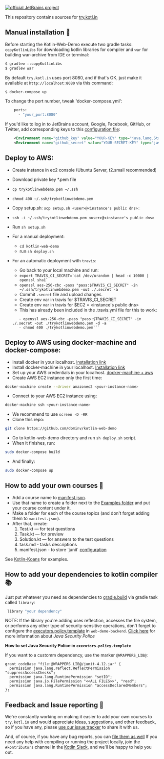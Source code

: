 [![official JetBrains project](http://jb.gg/badges/official.svg)](https://confluence.jetbrains.com/display/ALL/JetBrains+on+GitHub)

This repository contains sources for [try.kotl.in]( http://try.kotlinlang.org/)

## Manual installation :whale:
Before starting the Kotlin-Web-Demo execute two gradle tasks: `copyKotlinLibs` for downloading kotlin libraries for compiler and 
`war` for building war-archive from IDE or terminal: 
```bash
$ gradlew ::copyKotlinLibs
$ gradlew war
```

By default `try.kotl.in` uses port 8080, and if that's OK, just make it available at `http://localhost:8080` via this command:

```bash
$ docker-compose up
```

To change the port number, tweak 'docker-compose.yml':

```bash
    ports:
      - "your_port:8080"
```

If you'd like to log in to JetBrains account, Google, Facebook, GitHub, or Twitter, add corresponding keys to
this [configuration file](https://github.com/JetBrains/kotlin-web-demo/blob/master/docker/frontend/conf/Catalina/localhost/ROOT.xml):

```xml
    <Environment name="github_key" value="YOUR-KEY" type="java.lang.String" override="false"/>
    <Environment name="github_secret" value="YOUR-SECRET-KEY" type="java.lang.String" override="false"/>
```
## Deploy to AWS:

- Create instance in ec2 console (Ubuntu Server, t2.small recommended)
- Download private key *.pem file
- ```cp trykotlinwebdemo.pem ~/.ssh```
- ```chmod 400 ~/.ssh/trykotlinwebdemo.pem```
- Copy setup.sh: ```scp setup.sh <user>@<instance's public dns>:```
- ```ssh -i ~/.ssh/trykotlinwebdemo.pem <user>@<instance's public dns>```
- Run ```sh setup.sh```

- For a manual deployment:
    - ```cd kotlin-web-demo```
    - run ```sh deploy.sh```

- For an automatic deployment with `travis`:
    - Go back to your local machine and run:
    - ```export TRAVIS_CI_SECRET=`cat /dev/urandom | head -c 10000 | openssl sha1` ```
    - ```openssl aes-256-cbc -pass "pass:$TRAVIS_CI_SECRET" -in ~/.ssh/trykotlinwebdemo.pem -out ./.secret -a```
    - Commit `.secret` file and upload changes.
    - Create env var in travis for $TRAVIS_CI_SECRET
    - Create env var in travis for $EC2 = <instance's public dns>
    - This has already been included in the .travis.yml file for this to work:
    ```before_script
       - openssl aes-256-cbc -pass "pass:$TRAVIS_CI_SECRET" -in ./.secret -out ./trykotlinwebdemo.pem -d -a
       - chmod 400 ./trykotlinwebdemo.pem```

## Deploy to AWS using docker-machine and docker-compose:

 - Install docker in your localhost. [Installation link](https://docs.docker.com/engine/installation/)
 - Install docker-machine in your localhost. [Installation link](https://docs.docker.com/machine/install-machine/)
 - Set up your AWS credentials in your localhost. [docker-machine + aws](https://docs.docker.com/machine/drivers/aws/)
 - Create AWS EC2 instance only the first time:
 ```bash
docker-machine create --driver amazonec2 <your-instance-name>
 ```
 - Connect to your AWS EC2 instance using:
```bash
docker-machine ssh <your-instance-name>
```
 - We recommend to use ```screen -D -RR```
 - Clone this repo:
```bash
git clone https://github.com/dominv/kotlin-web-demo
```
 - Go to kotlin-web-demo directory and run ```sh deploy.sh``` script.
 - When it finishes, run:
```bash
sudo docker-compose build
```
 - And finally:
 ```bash
 sudo docker-compose up
 ```

## How to add your own courses :memo:


  - Add a course name to [manifest.json](https://github.com/JetBrains/kotlin-web-demo/tree/master/kotlin.web.demo.server/examples).
  - Use that name to create a folder next to the [Examples folder](https://github.com/JetBrains/kotlin-web-demo/tree/master/kotlin.web.demo.server/examples)
  and put your course content under it.
  - Make a folder for each of the course topics (and don't forget adding them to `manifest.json`).
  - After that, create:
     1. Test.kt — for test questions
     2. Task.kt — for preview
     3. Solution.kt — for answers to the test questions
     4. task.md - tasks descriptions
     5. manifest.json - to store 'junit' [configuration](https://github.com/JetBrains/kotlin-web-demo/blob/master/kotlin.web.demo.server/examples/Kotlin%20Koans/Introduction/Hello%2C%20world!/manifest.json)

   See [Kotlin-Koans](https://github.com/JetBrains/kotlin-web-demo/tree/master/kotlin.web.demo.server/examples/Kotlin%20Koans) for examples.

## How to add your dependencies to kotlin compiler :books:

Just put whatever you need as dependencies to [gradle.build](https://github.com/JetBrains/kotlin-web-demo/blob/master/versions/1.1.60/build.gradle) via gradle task called `library`:

```gradle
 library "your dependency"
```

NOTE: If the library you're adding uses reflection, accesses the file system, or performs any other type of security-sensitive operations, don't forget to
configure the [executors.policy.template](https://github.com/JetBrains/kotlin-web-demo/blob/master/kotlin.web.demo.backend/src/main/resources/executors.policy.template)
in `web-demo-backend`. [Click here](https://docs.oracle.com/javase/7/docs/technotes/guides/security/PolicyFiles.html) for more information about *Java Security Police*

**How to set Java Security Police in `executors.policy.template`**

If you want to a customm dependency, use the marker `@WRAPPERS_LIB@`:

```
grant codeBase "file:@WRAPPERS_LIB@/junit-4.12.jar" {
  permission java.lang.reflect.ReflectPermission "suppressAccessChecks";
  permission java.lang.RuntimePermission "setIO";
  permission java.io.FilePermission "<<ALL FILES>>", "read";
  permission java.lang.RuntimePermission "accessDeclaredMembers";
};
```

## Feedback and Issue reporting :construction_worker:

We're constantly working on making it easier to add your own courses to `try.kotl.in` and would appreciate ideas, suggestions,
and other feedback, so if you have any, please [use our issue tracker](https://youtrack.jetbrains.com/issues/KT#newissue=25-1925867) to share it with us.

And, of course, if you have any bug reports, you can [file them as well](https://youtrack.jetbrains.com/issues/KT#newissue=25-1925867)
If you need any help with compiling or running the project locally, join the `#kontributors` channel in the [Kotlin Slack](http://slack.kotlinlang.org), and we'll be happy to help you out.
